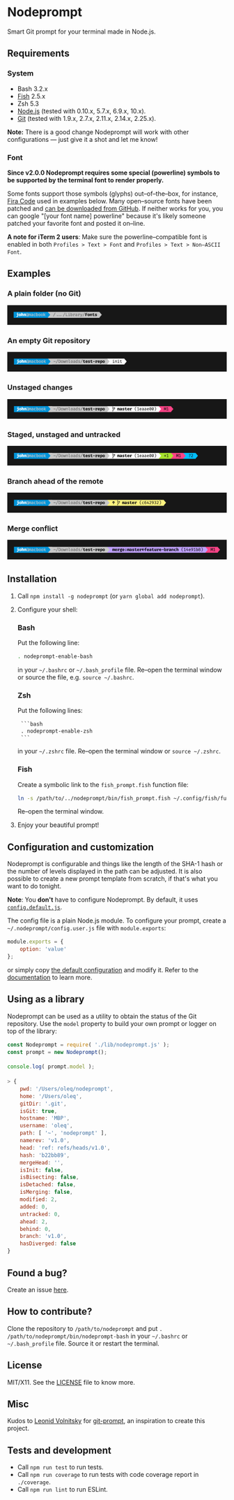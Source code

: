 Nodeprompt
==================================================

Smart Git prompt for your terminal made in Node.js.

## Requirements

### System

* Bash 3.2.x
* [Fish](https://fishshell.com/) 2.5.x
* Zsh 5.3
* [Node.js](https://nodejs.org/) (tested with 0.10.x, 5.7.x, 6.9.x, 10.x).
* [Git](https://git-scm.com/) (tested with 1.9.x, 2.7.x, 2.11.x, 2.14.x, 2.25.x).

**Note:** There is a good change Nodeprompt will work with other configurations — just give it a shot and let me know!

### Font

**Since v2.0.0 Nodeprompt requires some special (powerline) symbols to be supported by the terminal font to render properly.**

Some fonts support those symbols (glyphs) out–of–the–box, for instance, [Fira Code](https://github.com/tonsky/FiraCode) used in examples below. Many open–source fonts have been patched and [can be downloaded from GitHub](https://github.com/powerline/fonts). If neither works for you, you can google "[your font name] powerline" because it's likely someone patched your favorite font and posted it on–line.

**A note for iTerm 2 users**: Make sure the powerline–compatible font is enabled in both  `Profiles > Text > Font` and `Profiles > Text > Non–ASCII Font`.

## Examples

### A plain folder (no Git)

![A simple folder](demo/no-git.png?raw=true)

### An empty Git repository

![An empty Git repository](demo/git-init.png?raw=true)

### Unstaged changes

![Unstaged changes](demo/git-unstaged.png?raw=true)

### Staged, unstaged and untracked

![Staged, unstaged and untracked files](demo/git-various.png?raw=true)

### Branch ahead of the remote

![Branch ahead](demo/git-ahead.png?raw=true)

### Merge conflict

![Merge conflict](demo/git-merge-conflict.png?raw=true)

## Installation

1. Call `npm install -g nodeprompt` (or `yarn global add nodeprompt`).
2. Configure your shell:

	### Bash

	Put the following line:

	```bash
	. nodeprompt-enable-bash
	```

	in your `~/.bashrc` or `~/.bash_profile` file. Re&ndash;open the terminal window or source the file, e.g. `source ~/.bashrc`.

	### Zsh

	Put the following lines:

		```bash
		. nodeprompt-enable-zsh
		```

	in your `~/.zshrc` file. Re&ndash;open the terminal window or `source ~/.zshrc`.

	### Fish

	Create a symbolic link to the `fish_prompt.fish` function file:

	```bash
	ln -s /path/to/../nodeprompt/bin/fish_prompt.fish ~/.config/fish/functions/fish_prompt.fish
	```

	Re&ndash;open the terminal window.

1. Enjoy your beautiful prompt!

## Configuration and customization

Nodeprompt is configurable and things like the length of the SHA-1 hash or the number of levels displayed in the path can be adjusted. It is also possible to create a new prompt template from scratch, if that's what you want to do tonight.

**Note**: You **don't** have to configure Nodeprompt. By default, it uses [`config.default.js`](https://github.com/oleq/nodeprompt/blob/master/config.default.js).

The config file is a plain Node.js module. To configure your prompt, create a `~/.nodeprompt/config.user.js` file with `module.exports`:

```js
module.exports = {
    option: 'value'
};
```

or simply copy [the default configuration](https://github.com/oleq/nodeprompt/blob/master/config.default.js) and modify it. Refer to the [documentation](https://github.com/oleq/nodeprompt/blob/master/config.default.js) to learn more.

## Using as a library

Nodeprompt can be used as a utility to obtain the status of the Git repository. Use the `model` property to build your own prompt or logger on top of the library:

```js
const Nodeprompt = require( './lib/nodeprompt.js' );
const prompt = new Nodeprompt();

console.log( prompt.model );

> {
	pwd: '/Users/oleq/nodeprompt',
	home: '/Users/oleq',
	gitDir: '.git',
	isGit: true,
	hostname: 'MBP',
	username: 'oleq',
	path: [ '~', 'nodeprompt' ],
	namerev: 'v1.0',
	head: 'ref: refs/heads/v1.0',
	hash: 'b22bb89',
	mergeHead: '',
	isInit: false,
	isBisecting: false,
	isDetached: false,
	isMerging: false,
	modified: 2,
	added: 0,
	untracked: 0,
	ahead: 2,
	behind: 0,
	branch: 'v1.0',
	hasDiverged: false
}
```

## Found a bug?

Create an issue [here](https://github.com/oleq/nodeprompt/issues).

## How to contribute?

Clone the repository to `/path/to/nodeprompt` and put `. /path/to/nodeprompt/bin/nodeprompt-bash` in your `~/.bashrc` or `~/.bash_profile` file. Source it or restart the terminal.

## License

MIT/X11. See the [LICENSE](LICENSE) file to know more.

## Misc

Kudos to [Leonid Volnitsky](https://github.com/lvv) for [git-prompt](https://github.com/lvv/git-prompt), an inspiration to create this project.

## Tests and development

* Call `npm run test` to run tests.
* Call `npm run coverage` to run tests with code coverage report in `./coverage`.
* Call `npm run lint` to run ESLint.
